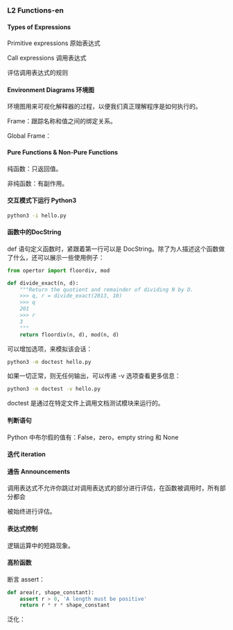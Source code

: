 ###	L2 Functions-en



####	Types of Expressions

Primitive expressions 原始表达式

Call expressions 调用表达式

评估调用表达式的规则



####	Environment Diagrams 环境图

环境图用来可视化解释器的过程，以便我们真正理解程序是如何执行的。

Frame：跟踪名称和值之间的绑定关系。

Global Frame：



####	Pure Functions & Non-Pure Functions

纯函数：只返回值。

非纯函数：有副作用。



####	交互模式下运行 Python3

```bash
python3 -i hello.py
```



####	函数中的DocString

def 语句定义函数时，紧跟着第一行可以是 DocString。除了为人描述这个函数做了什么，还可以展示一些使用例子：

```python
from opertor import floordiv, mod

def divide_exact(n, d):
    """Return the quotient and remainder of dividing N by D.
   	>>> q, r = divide_exact(2013, 10)
    >>> q
    201
    >>> r
    3
    """
    return floordiv(n, d), mod(n, d)
```

可以增加选项，来模拟该会话：

```bash
python3 -m doctest hello.py
```

如果一切正常，则无任何输出，可以传递 -v 选项查看更多信息：

```bash
python3 -m doctest -v hello.py
```

doctest 是通过在特定文件上调用文档测试模块来运行的。



####	判断语句

Python 中布尔假的值有：False，zero，empty string 和 None 





####	迭代 iteration



####	通告 Announcements

调用表达式不允许你跳过对调用表达式的部分进行评估，在函数被调用时，所有部分都会

被始终进行评估。



####	表达式控制

逻辑运算中的短路现象。



####	高阶函数

断言 assert：

```python
def area(r, shape_constant):
    assert r > 0, 'A length must be positive'
    return r * r * shape_constant
```

泛化：

